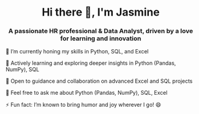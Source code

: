 <h1 align="center">Hi there 👋, I'm Jasmine</h1>  
<h3 align="center">A passionate HR professional & Data Analyst, driven by a love for learning and innovation</h3>  🔭 I’m currently honing my skills in Python, SQL, and Excel

🌱 Actively learning and exploring deeper insights in Python (Pandas, NumPy), SQL

🤝 Open to guidance and collaboration on advanced Excel and SQL projects

💬 Feel free to ask me about Python (Pandas, NumPy), SQL, Excel

⚡ Fun fact: I’m known to bring humor and joy wherever I go! 😄
